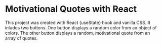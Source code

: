 # Motivational Quotes with React

This project was created with React {useState} hook and vanilla CSS. It inludes two buttons. One button displays a random color from an object of colors. The other button displays a random, motivational quote from an array of quotes. 

